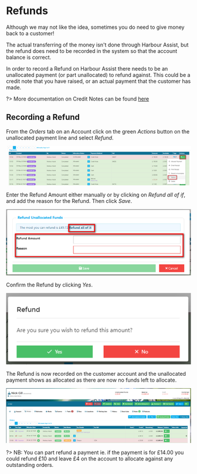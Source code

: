 # Refunds

Although we may not like the idea, sometimes you do need to give money back to a customer!

The actual transferring of the money isn't done through Harbour Assist, but the refund does need to be recorded in the system so that the account balance is correct.

In order to record a Refund on Harbour Assist there needs to be an unallocated payment (or part unallocated) to refund against.  This could be a credit note that you have raised, or an actual payment that the customer has made.

?> More documentation on Credit Notes can be found [here](AccountsOrdersPayments/CreditNotes.md)

## Recording a Refund

From the *Orders* tab on an Account click on the green *Actions* button on the unallocated payment line and select *Refund*.

![image-20220802140910965](image-20220802140910965.png)

Enter the Refund Amount either manually or by clicking on *Refund all of if*, and add the reason for the Refund.  Then click *Save*.

![image-20220126160153272](image-20220126160153272.png)

Confirm the Refund by clicking *Yes*.

![image-20200708135456237](image-20200708135456237.png)

The Refund is now recorded on the customer account and the unallocated payment shows as allocated as there are now no funds left to allocate.

![image-20220126160429268](image-20220126160429268.png)

?> NB: You can part refund a payment ie. if the payment is for £14.00 you could refund £10 and leave £4 on the account to allocate against any outstanding orders.